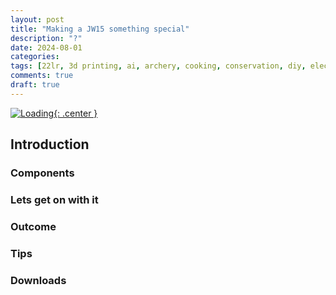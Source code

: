 ```yaml
---
layout: post
title: "Making a JW15 something special"
description: "?"
date: 2024-08-01
categories: 
tags: [22lr, 3d printing, ai, archery, cooking, conservation, diy, electronics, gunsmithing, hunting, sports]
comments: true
draft: true
---
```

[![Loading](/assets/loading.png){: .center }](/assets/loading.png)

## Introduction
### Components
### Lets get on with it
### Outcome
### Tips
### Downloads